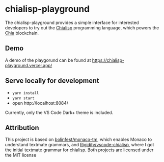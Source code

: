 # chialisp-playground

The chialisp-playground provides a simple interface for interested developers to try out the [Chialisp](https://chialisp.com/) programming language, which powers the [Chia](https://www.chia.net/) blockchain.

## Demo

A demo of the playgorund can be found at https://chialisp-playground.vercel.app/

## Serve locally for development

- `yarn install`
- `yarn start`
- open http://localhost:8084/

Currently, only the VS Code Dark+ theme is included.

## Attribution

This project is based on [bolinfest/monaco-tm](https://github.com/bolinfest/monaco-tm), which enables Monaco to understand textmate grammars, and [Rigidity/vscode-chialisp](https://github.com/Rigidity/vscode-chialisp), where I got the initial textmate grammar for chialisp. Both projects are licensed under the MIT license
